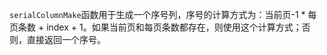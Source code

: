 `serialColumnMake`函数用于生成一个序号列，序号的计算方式为：当前页-1 \* 每页条数 + index + 1。如果当前页和每页条数都存在，则使用这个计算方式；否则，直接返回一个序号。

